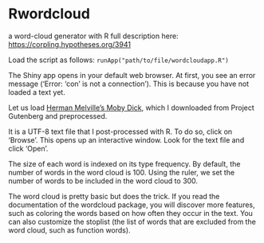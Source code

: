 # Rwordcloud
a word-cloud generator with R
full description here: https://corpling.hypotheses.org/3941

Load the script as follows: `runApp("path/to/file/wordcloudapp.R")`

The Shiny app opens in your default web browser. At first, you see an error message (‘Error: ‘con’ is not a connection’). This is because you have not loaded a text yet.


Let us load [Herman Melville’s Moby Dick](https://nakala.fr/download/10.34847/nkl.1e8f1n13.v1/c7e16c4dc7242823c6a4b17c3c81897535bdc359), which I downloaded from Project Gutenberg and preprocessed. 

It is a UTF-8 text file that I post-processed with R. To do so, click on ‘Browse’. This opens up an interactive window. Look for the text file and click ‘Open’.

The size of each word is indexed on its type frequency. By default, the number of words in the word cloud is 100. Using the ruler, we set the number of words to be included in the word cloud to 300.

The word cloud is pretty basic but does the trick. If you read the documentation of the wordcloud package, you will discover more features, such as coloring the words based on how often they occur in the text. You can also customize the stoplist (the list of words that are excluded from the word cloud, such as function words).
